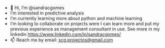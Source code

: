 - 👋 Hi, I’m @sandracgomes
- I’m interested in predictive analysis
- I’m currently learning more about python and machine learning
- I’m looking to collaborate on projects were I can learn more and put my previous experience as management consultant in use. See more in my linkedin https://www.linkedin.com/in/sandracgomes/
- 📫 Reach me by email: scg.projectos@gmail.com

<!---
sandracgomes/sandracgomes is a ✨ special ✨ repository because its `README.md` (this file) appears on your GitHub profile.
You can click the Preview link to take a look at your changes.
--->
